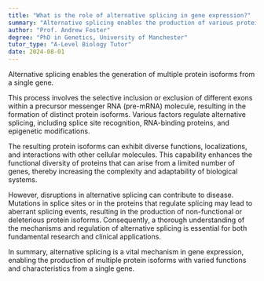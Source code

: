 ```yaml
---
title: "What is the role of alternative splicing in gene expression?"
summary: "Alternative splicing enables the production of various protein isoforms from a single gene, enhancing protein diversity and functionality within biological systems."
author: "Prof. Andrew Foster"
degree: "PhD in Genetics, University of Manchester"
tutor_type: "A-Level Biology Tutor"
date: 2024-08-01
---
```


Alternative splicing enables the generation of multiple protein isoforms from a single gene.

This process involves the selective inclusion or exclusion of different exons within a precursor messenger RNA (pre-mRNA) molecule, resulting in the formation of distinct protein isoforms. Various factors regulate alternative splicing, including splice site recognition, RNA-binding proteins, and epigenetic modifications.

The resulting protein isoforms can exhibit diverse functions, localizations, and interactions with other cellular molecules. This capability enhances the functional diversity of proteins that can arise from a limited number of genes, thereby increasing the complexity and adaptability of biological systems.

However, disruptions in alternative splicing can contribute to disease. Mutations in splice sites or in the proteins that regulate splicing may lead to aberrant splicing events, resulting in the production of non-functional or deleterious protein isoforms. Consequently, a thorough understanding of the mechanisms and regulation of alternative splicing is essential for both fundamental research and clinical applications.

In summary, alternative splicing is a vital mechanism in gene expression, enabling the production of multiple protein isoforms with varied functions and characteristics from a single gene.
    